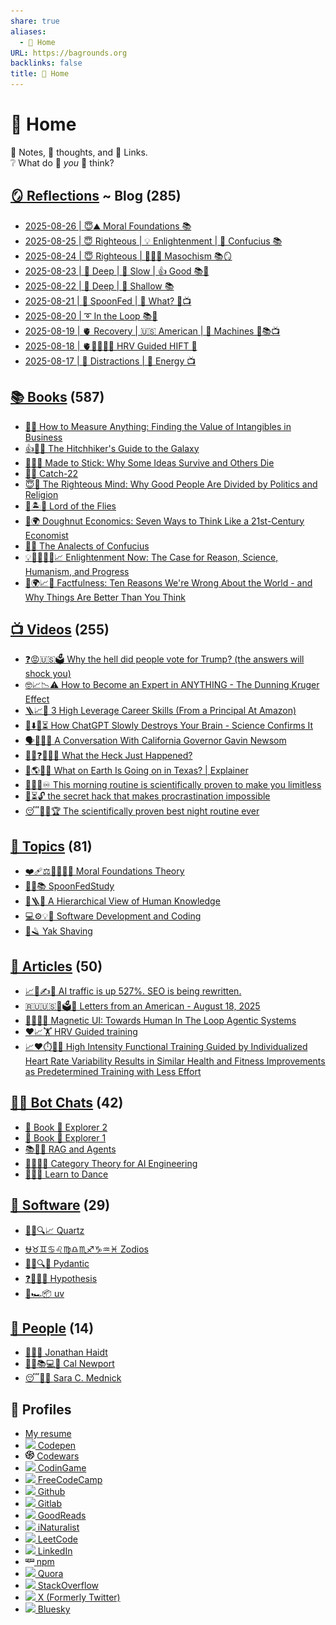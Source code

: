 ```yaml
---
share: true
aliases:
  - 🏡 Home
URL: https://bagrounds.org
backlinks: false
title: 🏡 Home
---
```

# 🏡 Home  
📑 Notes, 💭 thoughts, and 🔗 Links.  
❔ What do 🫵 _you_ 🤔 think?  
  
## [🪞 Reflections](./reflections/index.md) ~ Blog (285)  
- [2025-08-26 | 😇⛰️ Moral Foundations 📚](./reflections/2025-08-26.md)  
- [2025-08-25 | 😇 Righteous | 💡 Enlightenment | 📜 Confucius 📚](./reflections/2025-08-25.md)  
- [2025-08-24 | 😇 Righteous | 🏋🏼‍♀️ Masochism 📚🪞](./reflections/2025-08-24.md)  
- [2025-08-23 | 🤿 Deep | 🐌 Slow | 👍 Good 📚👥](./reflections/2025-08-23.md)  
- [2025-08-22 | 🤿 Deep | 📱 Shallow 📚](./reflections/2025-08-22.md)  
- [2025-08-21 | 🥄 SpoonFed | 🤯 What? 🌌📺](./reflections/2025-08-21.md)  
- [2025-08-20 | ➰ In the Loop 📚📄](./reflections/2025-08-20.md)  
- [2025-08-19 | 🫀 Recovery | 🇺🇸 American | 🤖 Machines 📄📚📺](./reflections/2025-08-19.md)  
- [2025-08-18 | 🫀🦮🏋🏼‍♀️ HRV Guided HIFT 📄](./reflections/2025-08-18.md)  
- [2025-08-17 | 🤡 Distractions | 🔋 Energy 📺](./reflections/2025-08-17.md)  
  
  
## [📚 Books](./books/index.md) (587)  
- [📏🌌 How to Measure Anything: Finding the Value of Intangibles in Business](./books/how-to-measure-anything.md)  
- [👍🦮🌌 The Hitchhiker's Guide to the Galaxy](./books/the-hitchhikers-guide-to-the-galaxy.md)  
- [🧠🌱💀 Made to Stick: Why Some Ideas Survive and Others Die](./books/made-to-stick.md)  
- [🔁🤪 Catch-22](./books/catch-22.md)  
- [😇🧠 The Righteous Mind: Why Good People Are Divided by Politics and Religion](./books/the-righteous-mind.md)  
- [👦🏝️🐷 Lord of the Flies](./books/lord-of-the-flies.md)  
- [🍩🌍 Doughnut Economics: Seven Ways to Think Like a 21st-Century Economist](./books/doughnut-economics-seven-ways-to-think-like-a-21st-century-economist.md)  
- [👤💬 The Analects of Confucius](./books/the-analects-of-confucius.md)  
- [💡🔬🧑‍🤝‍🧑📈 Enlightenment Now: The Case for Reason, Science, Humanism, and Progress](./books/enlightenment-now-the-case-for-reason-science-humanism-and-progress.md)  
- [🤔🌍📈✅ Factfulness: Ten Reasons We're Wrong About the World - and Why Things Are Better Than You Think](./books/factfulness.md)  
  
  
## [📺 Videos](./videos/index.md) (255)  
- [❓😡🇺🇸🗳️ Why the hell did people vote for Trump? (the answers will shock you)](./videos/why-the-hell-did-people-vote-for-trump-the-answers-will-shock-you.md)  
- [🤓📈📉⚠️ How to Become an Expert in ANYTHING - The Dunning Kruger Effect](./videos/how-to-become-an-expert-in-anything-the-dunning-kruger-effect.md)  
- [🪜📈🏢 3 High Leverage Career Skills (From a Principal At Amazon)](./videos/3-high-leverage-career-skills-from-a-principal-at-amazon.md)  
- [🤖⬇️🧠⏳ How ChatGPT Slowly Destroys Your Brain - Science Confirms It](./videos/how-chatgpt-slowly-destroys-your-brain-science-confirms-it.md)  
- [🗣️🧑‍💼🌉 A Conversation With California Governor Gavin Newsom](./videos/a-conversation-with-california-governor-gavin-newsom.md)  
- [😵‍💫❓🤯🤦‍♂️ What the Heck Just Happened?](./videos/what-the-heck-just-happened.md)  
- [🤔🌎🤠🚨 What on Earth Is Going on in Texas? | Explainer](./videos/what-on-earth-is-going-on-in-texas-explainer.md)  
- [🌅🧠🚀♾️ This morning routine is scientifically proven to make you limitless](./videos/this-morning-routine-is-scientifically-proven-to-make-you-limitless.md)  
- [🚫⏳🔓 the secret hack that makes procrastination impossible](./videos/the-secret-hack-that-makes-procrastination-impossible.md)  
- [😴🧪💯🏆 The scientifically proven best night routine ever](./videos/the-scientifically-proven-best-night-routine-ever.md)  
  
  
## [🌌 Topics](./topics/index.md) (81)  
- [❤️‍🩹⚖️🤝👑😇🗽 Moral Foundations Theory](./topics/moral-foundations-theory.md)  
- [🥄👶📚 SpoonFedStudy](./topics/spoonfedstudy.md)  
- [🌲🪜🧠 A Hierarchical View of Human Knowledge](./topics/a-hierarchical-view-of-human-knowledge.md)  
- [💻⚙️💡💾 Software Development and Coding](./topics/software-development-and-coding.md)  
- [🦬🪒 Yak Shaving](./topics/yak-shaving.md)  
  
  
## [📄  Articles](./articles/index.md) (50)  
- [📈🤖✍️🔄 AI traffic is up 527%. SEO is being rewritten.](./articles/ai-traffic-is-up-527-percent-seo-is-being-rewritten.md)  
- [🇷🇺🇺🇸👹🗳️💸 Letters from an American - August 18, 2025](./articles/letters-from-an-american-august-18-2025.md)  
- [🧲🧑‍💻🤖 Magnetic UI: Towards Human In The Loop Agentic Systems](./articles/magentic-ui-towards-human-in-the-loop-agentic-systems.md)  
- [❤️📈🏋️ HRV Guided training](./articles/hrv-guided-training.md)  
- [📈❤️⏱️💪🧘 High Intensity Functional Training Guided by Individualized Heart Rate Variability Results in Similar Health and Fitness Improvements as Predetermined Training with Less Effort](./articles/high-intensity-functional-training-guided-by-individualized-heart-rate-variability-results-in-similar-health-and-fitness-improvements-as-predetermined-training-with-less-effort.md)  
  
  
## [🤖💬 Bot Chats](./bot-chats/index.md) (42)  
- [📖 Book 🧭 Explorer 2](./bot-chats/book-explorer-2.md)  
- [📖 Book 🧭 Explorer 1](./bot-chats/book-explorer-1.md)  
- [📚🤖💬 RAG and Agents](./bot-chats/rag-and-agents.md)  
- [📐🔗🤖🧠 Category Theory for AI Engineering](./bot-chats/category-theory-for-ai-engineering.md)  
- [💃🕺🎶 Learn to Dance](./bot-chats/learn-to-dance.md)  
  
  
## [💾 Software](./software/index.md) (29)  
- [💎🔬🔍📈 Quartz](./software/quartz.md)  
- [⛎♉️♊️♋️♌️♍️♎️♏️♐️♑️♒️♓️ Zodios](./software/zodios.md)  
- [🐍📜🔍✅ Pydantic](./software/pydantic.md)  
- [❓🧪✅🤔 Hypothesis](./software/hypothesis.md)  
- [🐍🏎️📦 uv](./software/uv.md)  
  
  
## [👥 People](./people/index.md) (14)  
- [🧠🤝🐘 Jonathan Haidt](./people/jonathan-haidt.md)  
- [👨‍🏫📚💻🤔 Cal Newport](./people/cal-newport.md)  
- [😴🧠🌃 Sara C. Mednick](./people/sara-c-mednick.md)  
  
  
## 🔗 Profiles  
- [My resume](./topics/my-resume.md)  
- <a href="http://codepen.io/bagrounds"><img style="height:1em; margin:0;" src="https://simpleicons.org/icons/codepen.svg"/> Codepen</a>  
- <a href="http://www.codewars.com/users/bagrounds"><img style="height:1em; margin:0;" src="https://raw.githubusercontent.com/bagrounds/icons/master/codewars.svg"/> Codewars</a>  
- <a href="https://www.codingame.com/profile/0d172b10ecb72b81c2bb2646e8be9d8a8930706"><img style="height:1em; margin:0;" src="https://simpleicons.org/icons/codingame.svg"/> CodinGame</a>  
- <a href="http://freecodecamp.com/bagrounds"><img style="height:1em; margin:0;" src="https://simpleicons.org/icons/freecodecamp.svg"/> FreeCodeCamp</a>  
- <a href="https://github.com/bagrounds"><img style="height:1em; margin:0;" src="https://simpleicons.org/icons/github.svg"/> Github</a>  
- <a href="http://gitlab.com/bagrounds"><img style="height:1em; margin:0;" src="https://simpleicons.org/icons/gitlab.svg"/> Gitlab</a>  
- <a href="http://goodreads.com/bagrounds"><img style="height:1em; margin:0;" src="https://simpleicons.org/icons/goodreads.svg"/> GoodReads</a>  
- <a href="https://www.inaturalist.org/people/8822063"><img style="height:1em; margin:0;" src="https://static.inaturalist.org/wiki_page_attachments/3154-original.png"/> iNaturalist</a>  
- <a href="https://leetcode.com/u/bagrounds"><img style="height:1em; margin:0;" src="https://simpleicons.org/icons/leetcode.svg"/> LeetCode</a>  
- <a href="https://linkedin.com/in/bagrounds"><img style="height:1em; margin:0;" src="https://simpleicons.org/icons/linkedin.svg"/> LinkedIn</a>  
- <a href="http://www.npmjs.com/~bagrounds"><img style="height:1em; margin:0;" src="https://raw.githubusercontent.com/bagrounds/icons/master/npm.svg"/> npm</a>  
- <a href="https://www.quora.com/profile/Bryan-Grounds"><img style="height:1em; margin:0;" src="https://simpleicons.org/icons/quora.svg"/> Quora</a>  
- <a href="http://stackoverflow.com/users/2081363/bagrounds"><img style="height:1em; margin:0;" src="https://simpleicons.org/icons/stackoverflow.svg"/> StackOverflow</a>  
- <a href="https://twitter.com/bagrounds"><img style="height:1em; margin:0;" src="https://simpleicons.org/icons/x.svg"/> X (Formerly Twitter)</a>  
- <a href="https://bsky.app/profile/bagrounds.bsky.social"><img style="height:1em; margin:0;" src="https://simpleicons.org/icons/bluesky.svg"/> Bluesky</a>